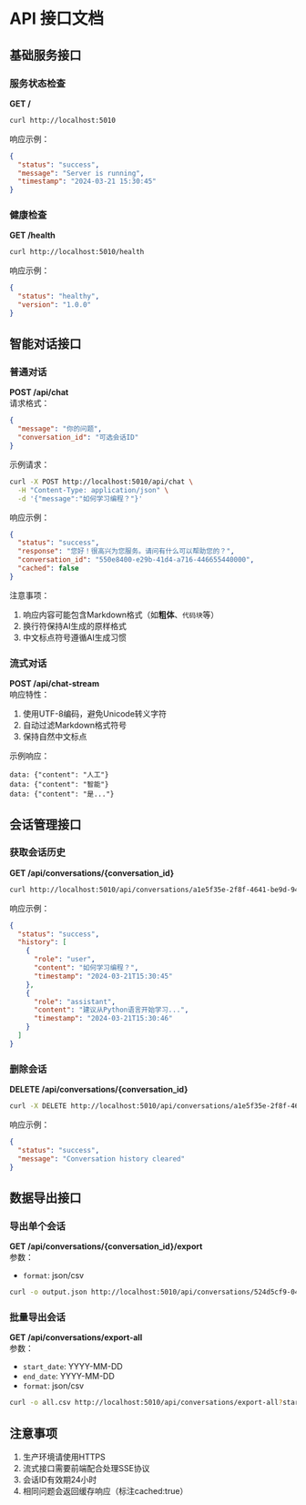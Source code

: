 # API 接口文档

## 基础服务接口

### 服务状态检查
**GET /**  
```bash
curl http://localhost:5010
```
响应示例：
```json
{
  "status": "success",
  "message": "Server is running",
  "timestamp": "2024-03-21 15:30:45"
}
```

### 健康检查
**GET /health**  
```bash
curl http://localhost:5010/health
```
响应示例：
```json
{
  "status": "healthy",
  "version": "1.0.0"
}
```

## 智能对话接口

### 普通对话
**POST /api/chat**  
请求格式：
```json
{
  "message": "你的问题",
  "conversation_id": "可选会话ID"
}
```
示例请求：
```bash
curl -X POST http://localhost:5010/api/chat \
  -H "Content-Type: application/json" \
  -d '{"message":"如何学习编程？"}'
```
响应示例：
```json
{
  "status": "success",
  "response": "您好！很高兴为您服务。请问有什么可以帮助您的？",
  "conversation_id": "550e8400-e29b-41d4-a716-446655440000",
  "cached": false
}
```

注意事项：
1. 响应内容可能包含Markdown格式（如**粗体**、`代码块`等）
2. 换行符保持AI生成的原样格式
3. 中文标点符号遵循AI生成习惯

### 流式对话
**POST /api/chat-stream**  
响应特性：
1. 使用UTF-8编码，避免Unicode转义字符
2. 自动过滤Markdown格式符号
3. 保持自然中文标点

示例响应：
```
data: {"content": "人工"}
data: {"content": "智能"}
data: {"content": "是..."}
```

## 会话管理接口

### 获取会话历史
**GET /api/conversations/{conversation_id}**  
```bash
curl http://localhost:5010/api/conversations/a1e5f35e-2f8f-4641-be9d-94311d549e02
```
响应示例：
```json
{
  "status": "success",
  "history": [
    {
      "role": "user",
      "content": "如何学习编程？",
      "timestamp": "2024-03-21T15:30:45"
    },
    {
      "role": "assistant", 
      "content": "建议从Python语言开始学习...",
      "timestamp": "2024-03-21T15:30:46"
    }
  ]
}
```

### 删除会话
**DELETE /api/conversations/{conversation_id}**  
```bash
curl -X DELETE http://localhost:5010/api/conversations/a1e5f35e-2f8f-4641-be9d-94311d549e02
```
响应示例：
```json
{
  "status": "success",
  "message": "Conversation history cleared"
}
```

## 数据导出接口

### 导出单个会话
**GET /api/conversations/{conversation_id}/export**  
参数：
- `format`: json/csv

```bash
curl -o output.json http://localhost:5010/api/conversations/524d5cf9-04d2-4d38-ad42-bb014a65e248/export?format=json
```

### 批量导出会话
**GET /api/conversations/export-all**  
参数：
- `start_date`: YYYY-MM-DD
- `end_date`: YYYY-MM-DD 
- `format`: json/csv

```bash
curl -o all.csv http://localhost:5010/api/conversations/export-all?start_date=2024-03-01&end_date=2024-03-21&format=json
```

## 注意事项
1. 生产环境请使用HTTPS
2. 流式接口需要前端配合处理SSE协议
3. 会话ID有效期24小时
4. 相同问题会返回缓存响应（标注cached:true） 